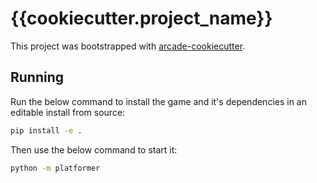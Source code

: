 # {{cookiecutter.project_name}}

This project was bootstrapped with [arcade-cookiecutter](https://github.com/Cleptomania/arcade-cookiecutter).

## Running

Run the below command to install the game and it's dependencies in an editable install from source:

```bash
pip install -e .
```

Then use the below command to start it:

```bash
python -m platformer
```
